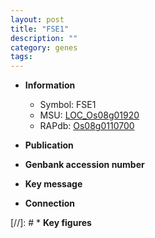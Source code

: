 ```yaml
---
layout: post
title: "FSE1"
description: ""
category: genes
tags: 
---
```


* **Information**  
    + Symbol: FSE1  
    + MSU: [LOC_Os08g01920](http://rice.uga.edu/cgi-bin/ORF_infopage.cgi?orf=LOC_Os08g01920)  
    + RAPdb: [Os08g0110700](http://rapdb.dna.affrc.go.jp/viewer/gbrowse_details/irgsp1?name=Os08g0110700)  

* **Publication**  

* **Genbank accession number**  

* **Key message**  

* **Connection**  

[//]: # * **Key figures**  


